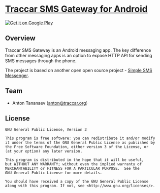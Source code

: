 # [Traccar SMS Gateway for Android](https://www.traccar.org/sms-gateway/)

[![Get it on Google Play](http://www.tananaev.com/badges/google-play.svg)](https://play.google.com/store/apps/details?id=org.traccar.gateway)

## Overview

Traccar SMS Gateway is an Android messaging app. The key difference from other messaging apps is an option to expose HTTP API for sending SMS messages through the phone.

The project is based on another open open source project - [Simple SMS Messenger](https://github.com/SimpleMobileTools/Simple-SMS-Messenger).

## Team

- Anton Tananaev ([anton@traccar.org](mailto:anton@traccar.org))

## License

    GNU General Public License, Version 3

    This program is free software: you can redistribute it and/or modify
    it under the terms of the GNU General Public License as published by
    the Free Software Foundation, either version 3 of the License, or
    (at your option) any later version.

    This program is distributed in the hope that it will be useful,
    but WITHOUT ANY WARRANTY; without even the implied warranty of
    MERCHANTABILITY or FITNESS FOR A PARTICULAR PURPOSE.  See the
    GNU General Public License for more details.

    You should have received a copy of the GNU General Public License
    along with this program. If not, see <http://www.gnu.org/licenses/>.
